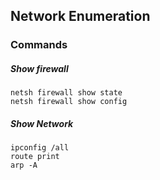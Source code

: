## Network Enumeration

### Commands

##### Show firewall

```
netsh firewall show state
netsh firewall show config
```

##### Show Network

```
ipconfig /all
route print
arp -A
```